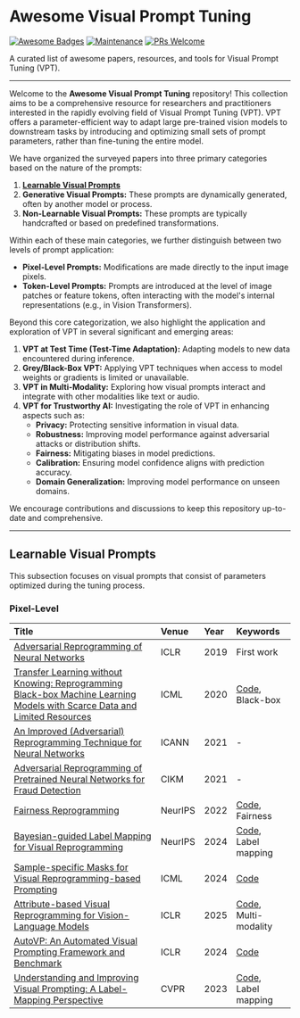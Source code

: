 # Awesome Visual Prompt Tuning
[![Awesome Badges](https://img.shields.io/badge/badges-awesome-green.svg)](https://github.com/Naereen/badges)
[![Maintenance](https://img.shields.io/badge/Maintained%3F-yes-green.svg)]()
[![PRs Welcome](https://img.shields.io/badge/PRs-welcome-brightgreen.svg?style=flat-square)](http://makeapullrequest.com)

A curated list of awesome papers, resources, and tools for Visual Prompt Tuning (VPT).

---
Welcome to the **Awesome Visual Prompt Tuning** repository! This collection aims to be a comprehensive resource for researchers and practitioners interested in the rapidly evolving field of Visual Prompt Tuning (VPT). VPT offers a parameter-efficient way to adapt large pre-trained vision models to downstream tasks by introducing and optimizing small sets of prompt parameters, rather than fine-tuning the entire model.

We have organized the surveyed papers into three primary categories based on the nature of the prompts:

1.  [**Learnable Visual Prompts**](#learnable-visual-prompts)
2.  **Generative Visual Prompts:** These prompts are dynamically generated, often by another model or process.
3.  **Non-Learnable Visual Prompts:** These prompts are typically handcrafted or based on predefined transformations.

Within each of these main categories, we further distinguish between two levels of prompt application:

* **Pixel-Level Prompts:** Modifications are made directly to the input image pixels.
* **Token-Level Prompts:** Prompts are introduced at the level of image patches or feature tokens, often interacting with the model's internal representations (e.g., in Vision Transformers).

Beyond this core categorization, we also highlight the application and exploration of VPT in several significant and emerging areas:

1.  **VPT at Test Time (Test-Time Adaptation):** Adapting models to new data encountered during inference.
2.  **Grey/Black-Box VPT:** Applying VPT techniques when access to model weights or gradients is limited or unavailable.
3.  **VPT in Multi-Modality:** Exploring how visual prompts interact and integrate with other modalities like text or audio.
4.  **VPT for Trustworthy AI:** Investigating the role of VPT in enhancing aspects such as:
    * **Privacy:** Protecting sensitive information in visual data.
    * **Robustness:** Improving model performance against adversarial attacks or distribution shifts.
    * **Fairness:** Mitigating biases in model predictions.
    * **Calibration:** Ensuring model confidence aligns with prediction accuracy.
    * **Domain Generalization:** Improving model performance on unseen domains.

We encourage contributions and discussions to keep this repository up-to-date and comprehensive.

---

## Learnable Visual Prompts
<a name="learnable-visual-prompts"></a>
This subsection focuses on visual prompts that consist of parameters optimized during the tuning process.
### Pixel-Level

| Title | Venue | Year | Keywords |
| :---- | :---- | :--- | :--------------- |
|  [Adversarial Reprogramming of Neural Networks](https://arxiv.org/abs/1806.11146)     |   ICLR    |  2019    |    First work            |
| [Transfer Learning without Knowing: Reprogramming Black-box Machine Learning Models with Scarce Data and Limited Resources](https://arxiv.org/abs/2007.08714) | ICML | 2020 | [Code](https://github.com/yunyuntsai/Black-box-Adversarial-Reprogramming), Black-box|
| [An Improved (Adversarial) Reprogramming Technique for Neural Networks](https://link.springer.com/chapter/10.1007/978-3-030-86362-3_1) | ICANN | 2021 |- |
|[Adversarial Reprogramming of Pretrained Neural Networks for Fraud Detection](https://dl.acm.org/doi/abs/10.1145/3459637.3482053) | CIKM| 2021 |- |
|[Fairness Reprogramming](https://arxiv.org/pdf/2209.10222) | NeurIPS | 2022 | [Code](https://github.com/UCSB-NLP-Chang/Fairness-Reprogramming), Fairness|
| [Bayesian-guided Label Mapping for Visual Reprogramming](https://arxiv.org/abs/2410.24018) |  NeurIPS | 2024 | [Code](https://github.com/tmlr-group/bayesianlm), Label mapping|
| [Sample-specific Masks for Visual Reprogramming-based Prompting](https://arxiv.org/abs/2406.03150) | ICML | 2024 | [Code](https://github.com/tmlr-group/SMM)|
| [Attribute-based Visual Reprogramming for Vision-Language Models](https://arxiv.org/abs/2501.13982) | ICLR | 2025 | [Code](https://github.com/tmlr-group/attrvr), Multi-modality|
| [AutoVP: An Automated Visual Prompting Framework and Benchmark](https://arxiv.org/abs/2310.08381) | ICLR | 2024 | [Code](https://github.com/IBM/AutoVP)|
| [Understanding and Improving Visual Prompting: A Label-Mapping Perspective](https://arxiv.org/abs/2211.11635) | CVPR | 2023 | [Code](https://github.com/optml-group/ilm-vp), Label mapping|
